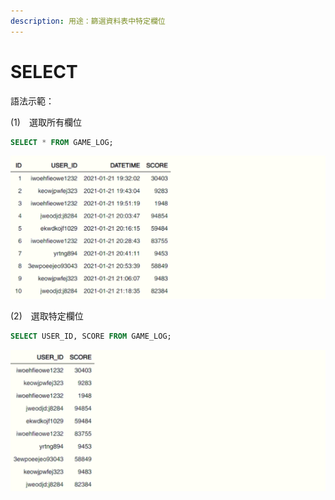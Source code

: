 ```yaml
---
description: 用途：篩選資料表中特定欄位
---
```


# SELECT

語法示範：

\(1\)　選取所有欄位

```sql
SELECT * FROM GAME_LOG;
```

![](../.gitbook/assets/image%20%288%29.png)



\(2\)　選取特定欄位

```sql
SELECT USER_ID, SCORE FROM GAME_LOG;
```

![](../.gitbook/assets/image%20%281%29.png)

